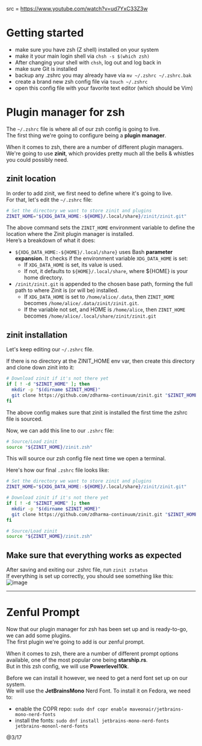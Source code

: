 src = https://www.youtube.com/watch?v=ud7YxC33Z3w

# Getting started

- make sure you have zsh (Z shell) installed on your system
- make it your main login shell via `chsh -s $(which zsh)`
- After changing your shell with `chsh`, log out and log back in
- make sure Git is installed
- backup any .zshrc you may already have via `mv ~/.zshrc ~/.zshrc.bak`
- create a brand new zsh config file via `touch ~/.zshrc`
- open this config file with your favorite text editor (which should be Vim)

# Plugin manager for zsh

The `~/.zshrc` file is where all of our zsh config is going to live.  
The first thing we're going to configure being a **plugin manager**.  

When it comes to zsh, there are a number of different plugin managers.  
We're going to use **zinit**, which provides pretty much all the bells & whistles you could possibly need.  

## zinit location

In order to add zinit, we first need to define where it's going to live.  
For that, let's edit the `~/.zshrc` file:
```bash
# Set the directory we want to store zinit and plugins
ZINIT_HOME="${XDG_DATA_HOME:-${HOME}/.local/share}/zinit/zinit.git"
```

The above command sets the `ZINIT_HOME` environment variable to define the location where the Zinit plugin manager is installed.  
Here’s a breakdown of what it does:
- `${XDG_DATA_HOME:-${HOME}/.local/share}` uses Bash **parameter expansion**. It checks if the environment variable `XDG_DATA_HOME` is set:
  - If `XDG_DATA_HOME` is set, its value is used.
  - If not, it defaults to `${HOME}/.local/share`, where ${HOME} is your home directory.
- `/zinit/zinit.git` is appended to the chosen base path, forming the full path to where Zinit is (or will be) installed.
  - If `XDG_DATA_HOME` is set to `/home/alice/.data`, then `ZINIT_HOME` becomes `/home/alice/.data/zinit/zinit.git`.
  - If the variable not set, and HOME is `/home/alice`, then `ZINIT_HOME` becomes `/home/alice/.local/share/zinit/zinit.git`

## zinit installation

Let's keep editing our `~/.zshrc` file.  

If there is no directory at the ZINIT_HOME env var, then create this directory and clone down zinit into it:
```bash
# Download zinit if it's not there yet
if [ ! -d "$ZINIT_HOME" ]; then
  mkdir -p "$(dirname $ZINIT_HOME)"
  git clone https://github.com/zdharma-continuum/zinit.git "$ZINIT_HOME"
fi
```

The above config makes sure that zinit is installed the first time the zshrc file is sourced.  

Now, we can add this line to our `.zshrc` file:
```bash
# Source/Load zinit
source "${ZINIT_HOME}/zinit.zsh"
```
This will source our zsh config file next time we open a terminal.  

Here's how our final `.zshrc` file looks like:
```bash
# Set the directory we want to store zinit and plugins
ZINIT_HOME="${XDG_DATA_HOME:-${HOME}/.local/share}/zinit/zinit.git"

# Download zinit if it's not there yet
if [ ! -d "$ZINIT_HOME" ]; then
  mkdir -p "$(dirname $ZINIT_HOME)"
  git clone https://github.com/zdharma-continuum/zinit.git "$ZINIT_HOME"
fi

# Source/Load zinit
source "${ZINIT_HOME}/zinit.zsh"
```

## Make sure that everything works as expected

After saving and exiting our .zshrc file, run `zinit zstatus`  
If everything is set up correctly, you should see something like this:
![image](https://github.com/user-attachments/assets/9500fd30-05bb-4300-abf6-e39d95dcfdf7)

---

# Zenful Prompt

Now that our plugin manager for zsh has been set up and is ready-to-go, we can add some plugins.  
The first plugin we're going to add is our zenful prompt.  

When it comes to zsh, there are a number of different prompt options available, one of the most popular one being **starship.rs**.  
But in this zsh config, we will use **Powerlevel10k**.  

Before we can install it however, we need to get a nerd font set up on our system.  
We will use the **JetBrainsMono** Nerd Font. To install it on Fedora, we need to:
- enable the COPR repo: `sudo dnf copr enable maveonair/jetbrains-mono-nerd-fonts`
- install the fonts: `sudo dnf install jetbrains-mono-nerd-fonts jetbrains-mononl-nerd-fonts`



@3/17

